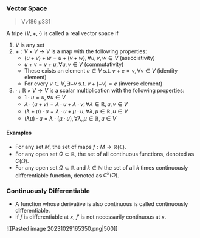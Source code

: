 ### Vector Space

> Vv186 p331

A tripe $(V, +, \cdot)$ is called a real vector space if

1. $V$ is any set
2. $+: V \times V \to V$ is a map with the following properties:
	* $(u+v) + w = u+(v+w), \, \forall u,v,w \in V$ (associativity)
	* $u+v=v+u,\, \forall u,v \in V$ (commutativity)
	* These exists an element $e\in V$ s.t. $v+e = v, \, \forall v \in V$ (identity element)
	* For every $v\in V, \, \exists -v \text{ s.t. } v+(-v)=e$ (inverse element)
3. $\cdot:\mathbb{R}\times V \to V$ is a scalar multiplication with the following properties:
	* $1\cdot u = u, \, \forall u \in V$
	* $\lambda \cdot (u+v) = \lambda \cdot u + \lambda \cdot v, \, \forall \lambda \in \mathbb{R}, u, v \in V$
	* $(\lambda+\mu) \cdot u = \lambda \cdot u + \mu \cdot u, \, \forall \lambda,\mu \in \mathbb{R}, u\in V$
	* $(\lambda \mu)\cdot u = \lambda \cdot (\mu \cdot u), \, \forall \lambda ,\mu\in \mathbb{R}, u\in V$

#### Examples

* For any set $M$, the set of maps $f: M \to \mathbb R(\mathbb C)$.
* For any open set $\Omega \subset \mathbb{R}$, the set of all continuous functions, denoted as $C(\Omega)$.
* For any open set $\Omega \subset \mathbb{R}$ and $k\in\mathbb{N}$ the set of all $k$ times continuously differentiable function, denoted as $C^k(\Omega)$.

### Continuously Differentiable

* A function whose derivative is also continuous is called continuously differentiable.
* If $f$ is differentiable at $x$, $f'$ is not necessarily continuous at $x$.

![[Pasted image 20231029165350.png|500]]